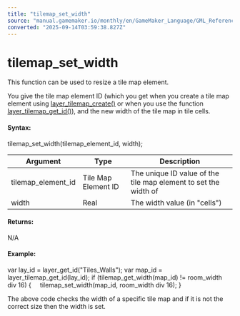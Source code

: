 ```yaml
---
title: "tilemap_set_width"
source: "manual.gamemaker.io/monthly/en/GameMaker_Language/GML_Reference/Asset_Management/Rooms/Tile_Map_Layers/tilemap_set_width.htm"
converted: "2025-09-14T03:59:38.827Z"
---
```


# tilemap\_set\_width

This function can be used to resize a tile map element.

You give the tile map element ID (which you get when you create a tile map element using [layer\_tilemap\_create()](layer_tilemap_create.md) or when you use the function [layer\_tilemap\_get\_id()](layer_tilemap_get_id.md)), and the new width of the tile map in tile cells.

#### Syntax:

tilemap\_set\_width(tilemap\_element\_id, width);

| Argument | Type | Description |
| --- | --- | --- |
| tilemap_element_id | Tile Map Element ID | The unique ID value of the tile map element to set the width of |
| width | Real | The width value (in "cells") |

#### Returns:

N/A

#### Example:

var lay\_id = layer\_get\_id("Tiles\_Walls");
var map\_id = layer\_tilemap\_get\_id(lay\_id);
if (tilemap\_get\_width(map\_id) != room\_width div 16)
{
    tilemap\_set\_width(map\_id, room\_width div 16);
}

The above code checks the width of a specific tile map and if it is not the correct size then the width is set.
